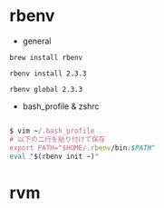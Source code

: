 # rbenv

- general

`brew install rbenv`

`rbenv install 2.3.3`

`rbenv global 2.3.3`

- bash_profile & zshrc

```ruby

$ vim ~/.bash_profile
# 以下の二行を貼り付けて保存
export PATH="$HOME/.rbenv/bin:$PATH"
eval "$(rbenv init -)"

```


# rvm
